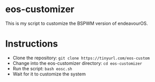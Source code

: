 # eos-customizer
This is my script to customize the BSPWM version of endeavourOS.

# Instructions
* Clone the repository: `git clone https://tinyurl.com/eos-custom`
* Change into the eos-customizer directory: `cd eos-customizer`
* Run the script: `bash eosc.sh`
* Wait for it to customize the system

